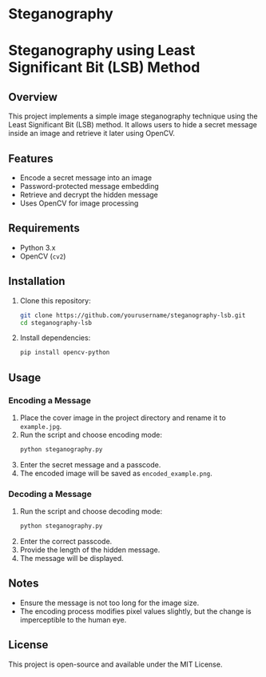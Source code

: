 # Steganography
# Steganography using Least Significant Bit (LSB) Method

## Overview
This project implements a simple image steganography technique using the Least Significant Bit (LSB) method. It allows users to hide a secret message inside an image and retrieve it later using OpenCV.

## Features
- Encode a secret message into an image
- Password-protected message embedding
- Retrieve and decrypt the hidden message
- Uses OpenCV for image processing

## Requirements
- Python 3.x
- OpenCV (`cv2`)

## Installation
1. Clone this repository:
   ```sh
   git clone https://github.com/yourusername/steganography-lsb.git
   cd steganography-lsb
   ```
2. Install dependencies:
   ```sh
   pip install opencv-python
   ```

## Usage
### Encoding a Message
1. Place the cover image in the project directory and rename it to `example.jpg`.
2. Run the script and choose encoding mode:
   ```sh
   python steganography.py
   ```
3. Enter the secret message and a passcode.
4. The encoded image will be saved as `encoded_example.png`.

### Decoding a Message
1. Run the script and choose decoding mode:
   ```sh
   python steganography.py
   ```
2. Enter the correct passcode.
3. Provide the length of the hidden message.
4. The message will be displayed.

## Notes
- Ensure the message is not too long for the image size.
- The encoding process modifies pixel values slightly, but the change is imperceptible to the human eye.

## License
This project is open-source and available under the MIT License.

